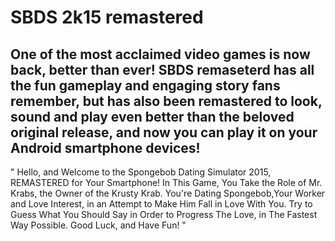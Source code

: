# SBDS 2k15 remastered
One of the most acclaimed video games is now back, better than ever! SBDS remaseterd has all the fun gameplay and engaging story fans remember, but has also been remastered to look, sound and play even better than the beloved original release, and now you can play it on your Android smartphone devices!
----------------------------
" Hello, and Welcome to the Spongebob Dating Simulator 2015, REMASTERED for Your Smartphone!
In This Game, You Take the Role of Mr. Krabs, the Owner of the Krusty Krab. You're Dating Spongebob,Your Worker and Love Interest, in an Attempt to Make Him Fall in Love With You.
Try to Guess What You Should Say in Order to Progress The Love, in The Fastest Way Possible.
Good Luck, and Have Fun! "
